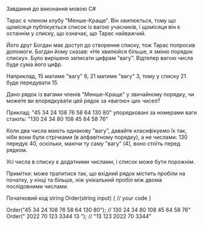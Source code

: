 
Завдання до виконання мовою C#

Тарас є членом клубу "Менше-Краще". Він хвилюється, тому що щомісяця публікується список із вагою учасників, і щомісяця він є останнім у списку, що означає, що Тарас найважчий.

Його друг Богдан має доступ до створення списку, тож Тарас попросив допомоги. Богдан йому сказав: «Не хвилюйся більше, я зміню порядок списку». Було вирішено записати цифрам "вагу". Відтепер вагою числа буде сума його цифр.

Наприклад, 15 матиме "вагу" 6, 21 матиме "вагу" 3, тому у списку 21 буде передувати 15.

Дано рядок із вагами членів "Менше-Краще" у звичайному порядку, чи можете ви впорядкувати цей рядок за «вагою» цих чисел?

Приклад:
"45 34 24 108 76 58 64 130 80"
упорядковані за номерами ваги стають:
"130 24 34 80 108 45 64 58 76" 

Коли два числа мають однакову "вагу", давайте класифікуємо їх так, ніби вони були стрічками (в алфавітному порядку), а не числами: 
130 передує 40, оскільки, маючи ту саму "вагу" (4), воно стоїть перед рядком.

Усі числа в списку є додатними числами, і список може бути порожнім.

Примітки:
може трапитися так, що вхідний рядок містить пробіли на початку, у кінці та більше, ніж унікальний пробіл між двома послідовними числами.




Початковий код
string Order(string input)
{
    // your code
}

Order("45 34 24 108 76 58 64 130 80"); // 130 24 34 80 108 45 64 58 76"
Order("    2022 70 123    3344 13 "); // "13 123 2022 70 3344"

